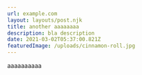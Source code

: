 ```yaml
---
url: example.com
layout: layouts/post.njk
title: another aaaaaaaa
description: bla description
date: 2021-03-02T05:37:00.821Z
featuredImage: /uploads/cinnamon-roll.jpg
---
```

aaaaaaaaaa